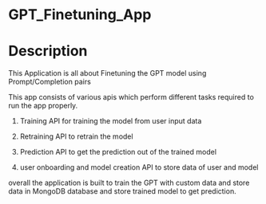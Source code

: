 # GPT_Finetuning_App
# Description

This Application is all about Finetuning the GPT model using Prompt/Completion pairs

This app consists of various apis which perform different tasks required to run the app properly.

1. Training API for training the model from user input data

2. Retraining API to retrain the model

3. Prediction API to get the prediction out of the trained model

4. user onboarding and model creation API to store data of user and model
 
overall the application is built to train the GPT with custom data and store data in MongoDB database and store trained model to get prediction.
